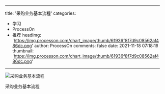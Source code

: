 
---
title: '采购业务基本流程'
categories: 
 - 学习
 - ProcessOn
 - 推荐
headimg: 'https://img.processon.com/chart_image/thumb/61936f8f7d9c08562af486dc.png'
author: ProcessOn
comments: false
date: 2021-11-18 07:18:19
thumbnail: 'https://img.processon.com/chart_image/thumb/61936f8f7d9c08562af486dc.png'
---

<div>   
<img class="thumb" alt="采购业务基本流程" src="https://img.processon.com/chart_image/thumb/61936f8f7d9c08562af486dc.png" referrerpolicy="no-referrer">
<p>采购业务基本流程</p>  
</div>
            